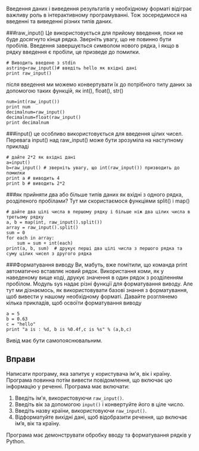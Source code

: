 Введення даних і виведення результатів у необхідному форматі відіграє важливу роль в інтерактивному програмуванні. Тож зосередимося на введенні та виведенні різних типів даних.

###raw_input()
Це використовується для прийому введення, поки не буде досягнуто кінця рядка. Зверніть увагу, що не повинно бути пробілів. Введення завершується символом нового рядка, і якщо в рядку введення є пробіли, це призведе до помилки.

    # Виводить введене з stdin
    astring=raw_input()# введіть hello як вхідні дані
    print raw_input()

після введення ми можемо конвертувати їх до потрібного типу даних за допомогою таких функцій, як int(), float(), str()

    num=int(raw_input())
    print num
    decimalnum=raw_input()
    decimalnum=float(raw_input()
    print decimalnum

###input()
це особливо використовується для введення цілих чисел. Перевага input() над raw_input() може бути зрозуміла на наступному прикладі

    # дайте 2*2 як вхідні дані
    a=input()
    b=raw_input() # зверніть увагу, що int(raw_input()) призводить до помилки
    print a # виводить 4
    print b # виводить 2*2

###як прийняти два або більше типів даних як вхідні з одного рядка, розділеного пробілами?
Тут ми скористаємося функціями split() і map()

    # дайте два цілі числа в першому рядку і більше ніж два цілих числа в третьому рядку
    a, b = map(int, raw_input().split())
    array = raw_input().split()
    sum = 0
    for each in array:
        sum = sum + int(each)
    print(a, b, sum)  # друкує перші два цілі числа з першого рядка та суму цілих чисел з другого рядка

###Форматування виводу
Ви, мабуть, вже помітили, що команда print автоматично вставляє новий рядок. Використання коми, як у наведеному вище коді, друкує значення в один рядок з розділенням пробілом.
Модуль sys надає різні функції для форматування виводу. Але тут ми дізнаємось, як використовувати базові знання з форматування, щоб вивести у нашому необхідному форматі. Давайте розглянемо кілька прикладів, щоб освоїти форматування виводу

    a = 5
    b = 0.63
    c = "hello"
    print "a is : %d, b is %0.4f,c is %s" % (a,b,c)

Вивід має бути самопояснювальним.

Вправи
--------

Написати програму, яка запитує у користувача ім'я, вік і країну. Програма повинна потім вивести повідомлення, що включає цю інформацію у реченні. Програма має включати:

1. Введіть ім'я, використовуючи `raw_input()`.
2. Введіть вік за допомогою `input()` і конвертуйте його в ціле число.
3. Введіть назву країни, використовуючи `raw_input()`.
4. Відформатуйте вихідні дані, щоб відобразити речення, що включає ім’я, вік та країну.

Програма має демонструвати обробку вводу та форматування рядків у Python.